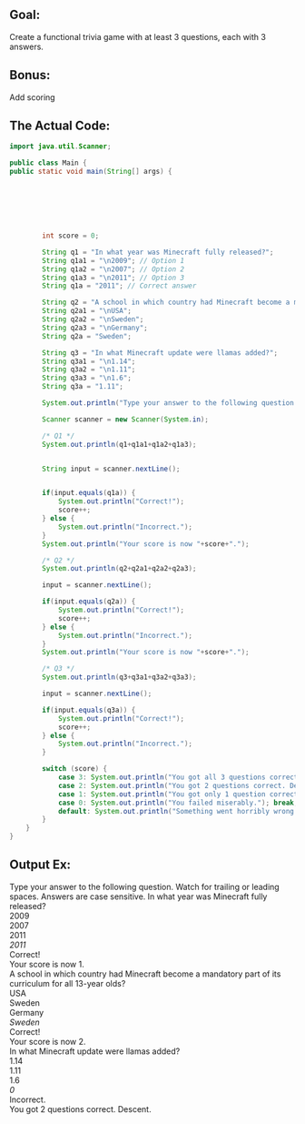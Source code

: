 ## Goal:
Create a functional trivia game with at least 3 questions, each with 3 answers.
## Bonus: 
Add scoring

## The Actual Code:
```java
import java.util.Scanner;

public class Main {
public static void main(String[] args) {







        int score = 0;

        String q1 = "In what year was Minecraft fully released?";
        String q1a1 = "\n2009"; // Option 1
        String q1a2 = "\n2007"; // Option 2
        String q1a3 = "\n2011"; // Option 3
        String q1a = "2011"; // Correct answer

        String q2 = "A school in which country had Minecraft become a mandatory part of its curriculum for all 13-year olds?";
        String q2a1 = "\nUSA";
        String q2a2 = "\nSweden";
        String q2a3 = "\nGermany";
        String q2a = "Sweden";

        String q3 = "In what Minecraft update were llamas added?";
        String q3a1 = "\n1.14";
        String q3a2 = "\n1.11";
        String q3a3 = "\n1.6";
        String q3a = "1.11";

        System.out.println("Type your answer to the following question. Watch for trailing or leading spaces. Answers are case sensitive.");

        Scanner scanner = new Scanner(System.in);

        /* Q1 */
        System.out.println(q1+q1a1+q1a2+q1a3);


        String input = scanner.nextLine();


        if(input.equals(q1a)) {
            System.out.println("Correct!");
            score++;
        } else {
            System.out.println("Incorrect.");
        }
        System.out.println("Your score is now "+score+".");

        /* Q2 */
        System.out.println(q2+q2a1+q2a2+q2a3);

        input = scanner.nextLine();

        if(input.equals(q2a)) {
            System.out.println("Correct!");
            score++;
        } else {
            System.out.println("Incorrect.");
        }
        System.out.println("Your score is now "+score+".");

        /* Q3 */
        System.out.println(q3+q3a1+q3a2+q3a3);

        input = scanner.nextLine();

        if(input.equals(q3a)) {
            System.out.println("Correct!");
            score++;
        } else {
            System.out.println("Incorrect.");
        }

        switch (score) {
            case 3: System.out.println("You got all 3 questions correct. Congrats."); break;
            case 2: System.out.println("You got 2 questions correct. Descent."); break;
            case 1: System.out.println("You got only 1 question correct."); break;
            case 0: System.out.println("You failed miserably."); break;
            default: System.out.println("Something went horribly wrong."); break;
        }
    }
}
```

## Output Ex:

Type your answer to the following question. Watch for trailing or leading spaces. Answers are case sensitive.
In what year was Minecraft fully released?\
2009\
2007\
2011\
_2011_\
Correct!\
Your score is now 1.\
A school in which country had Minecraft become a mandatory part of its curriculum for all 13-year olds?\
USA\
Sweden\
Germany\
_Sweden_\
Correct!\
Your score is now 2.\
In what Minecraft update were llamas added?\
1.14\
1.11\
1.6\
_0_\
Incorrect.\
You got 2 questions correct. Descent.  
